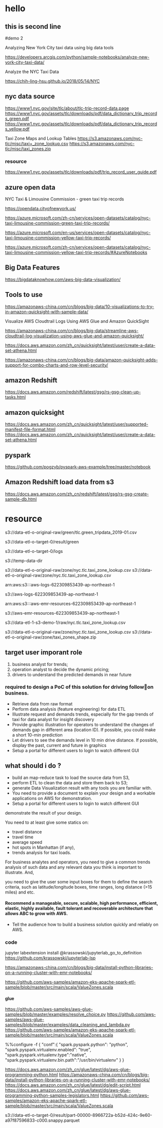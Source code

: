 # hello

## this is second line

#demo 2

Analyzing New York City taxi data using big data tools

https://developers.arcgis.com/python/sample-notebooks/analyze-new-york-city-taxi-data/

Analyze the NYC Taxi Data

https://chih-ling-hsu.github.io/2018/05/14/NYC



## nyc data source

https://www1.nyc.gov/site/tlc/about/tlc-trip-record-data.page
https://www1.nyc.gov/assets/tlc/downloads/pdf/data_dictionary_trip_records_green.pdf
https://www1.nyc.gov/assets/tlc/downloads/pdf/data_dictionary_trip_records_yellow.pdf

Taxi Zone Maps and Lookup Tables
https://s3.amazonaws.com/nyc-tlc/misc/taxi+_zone_lookup.csv
https://s3.amazonaws.com/nyc-tlc/misc/taxi_zones.zip


### resource

https://www1.nyc.gov/assets/tlc/downloads/pdf/trip_record_user_guide.pdf


## azure open data

NYC Taxi & Limousine Commission - green taxi trip records

https://opendata.cityofnewyork.us/

https://azure.microsoft.com/zh-cn/services/open-datasets/catalog/nyc-taxi-limousine-commission-green-taxi-trip-records/

https://azure.microsoft.com/en-us/services/open-datasets/catalog/nyc-taxi-limousine-commission-yellow-taxi-trip-records/

https://azure.microsoft.com/zh-cn/services/open-datasets/catalog/nyc-taxi-limousine-commission-yellow-taxi-trip-records/#AzureNotebooks


## Big Data Features

https://bigdataknowhow.com/aws-big-data-visualization/


## Tools to use

https://amazonaws-china.com/cn/blogs/big-data/10-visualizations-to-try-in-amazon-quicksight-with-sample-data/

Visualize AWS Cloudtrail Logs Using AWS Glue and Amazon QuickSight

https://amazonaws-china.com/cn/blogs/big-data/streamline-aws-cloudtrail-log-visualization-using-aws-glue-and-amazon-quicksight/

https://docs.aws.amazon.com/zh_cn/quicksight/latest/user/create-a-data-set-athena.html


https://amazonaws-china.com/cn/blogs/big-data/amazon-quicksight-adds-support-for-combo-charts-and-row-level-security/


## amazon Redshift

https://docs.aws.amazon.com/redshift/latest/gsg/rs-gsg-clean-up-tasks.html


## amazon quicksight

https://docs.aws.amazon.com/zh_cn/quicksight/latest/user/supported-manifest-file-format.html
https://docs.aws.amazon.com/zh_cn/quicksight/latest/user/create-a-data-set-athena.html


## pyspark 

https://github.com/pogzyb/pyspark-aws-example/tree/master/notebook

## Amazon Redshift load data from s3

https://docs.aws.amazon.com/zh_cn/redshift/latest/gsg/rs-gsg-create-sample-db.html


# resource 

s3://data-etl-o-original-raw/green/tlc.green_tripdata_2019-01.csv

s3://data-etl-o-target-0/result/green

s3://data-etl-o-target-0/logs

s3://temp-data-dir

s3://data-etl-o-original-raw/zone/nyc.tlc.taxi_zone_lookup.csv
s3://data-etl-o-original-raw/zone/nyc.tlc.taxi_zone_lookup.csv

arn:aws:s3:::aws-logs-622309853439-ap-northeast-1

s3://aws-logs-622309853439-ap-northeast-1

arn:aws:s3:::aws-emr-resources-622309853439-ap-northeast-1

s3://aws-emr-resources-622309853439-ap-northeast-1

s3://data-etl-1-s3-demo-1/raw/nyc.tlc.taxi_zone_lookup.csv

s3://data-etl-o-original-raw/zone/nyc.tlc.taxi_zone_lookup.csv
s3://data-etl-o-original-raw/zone/taxi_zones_shape.zip


## target user imporant role 

 1) business analyst for trends; 
 2) operation analyst to decide the dynamic pricing; 
 3) drivers to understand the predicted demands in near future

### required to design a PoC of this solution for driving followon business.

+ Retrieve data from raw format
+ Perform data analysis (feature engineering) for data ETL
+ Illustrate request and demands trends, especially for the gap trends of taxi for data analyst for insight discovery
+ Provide graphic illustration for operators to understand the changes of demands gap in different area (location ID). If possible, you could make a short 10-min prediction
+ Let drivers to see the demands level in 10 min drive distance. If possible, display the past, current and future in graphics
+ Setup a portal for different users to login to watch different GUI


## what should i do ?

+ build an map-reduce task to load the source data from S3,
+ perform ETL to clean the data and store them back to S3; 
+ generate Data Visualization result with any tools you are familiar with. 
+ You need to provide a document to explain your design and a workable applications on AWS for demonstration.
+ Setup a portal for different users to login to watch different GUI

demonstrate the result of your design. 

You need to at least give some statics on: 

+ travel distance
+ travel time
+ average speed
+ hot spots in Manhattan (if any), 
+ trends analysis for taxi loads.


For business analytes and operators, you need to give a common trends analysis of such data and any relevant data you think is important to illustrate. And, 

you need to give the user some input boxes for them to define the search criteria, such as latitude/longitude boxes, time ranges, long distance (>15 miles) and etc.


#### Recommend a manageable, secure, scalable, high performance, efficient, elastic, highly available, fault tolerant and recoverable architecture that allows ABC to grow with AWS.
+ Tell the audience how to build a business solution quickly and reliably on AWS.


### code

jupyter labextension install @krassowski/jupyterlab_go_to_definition
https://github.com/krassowski/jupyterlab-lsp

https://amazonaws-china.com/cn/blogs/big-data/install-python-libraries-on-a-running-cluster-with-emr-notebooks/

https://github.com/aws-samples/amazon-eks-apache-spark-etl-sample/blob/master/src/main/scala/ValueZones.scala


#### glue
https://github.com/aws-samples/aws-glue-samples/blob/master/examples/resolve_choice.py
https://github.com/aws-samples/aws-glue-samples/blob/master/examples/data_cleaning_and_lambda.py
https://github.com/aws-samples/amazon-eks-apache-spark-etl-sample/blob/master/src/main/scala/ValueZones.scala

%%configure -f
{ "conf":{
          "spark.pyspark.python": "python",
          "spark.pyspark.virtualenv.enabled": "true",
          "spark.pyspark.virtualenv.type":"native",
          "spark.pyspark.virtualenv.bin.path":"/usr/bin/virtualenv"
         }
}

https://docs.aws.amazon.com/zh_cn/glue/latest/dg/aws-glue-programming-python.html
https://amazonaws-china.com/cn/blogs/big-data/install-python-libraries-on-a-running-cluster-with-emr-notebooks/
https://docs.aws.amazon.com/zh_cn/glue/latest/dg/edit-script.html
https://docs.aws.amazon.com/zh_cn/glue/latest/dg/aws-glue-programming-python-samples-legislators.html
https://github.com/aws-samples/amazon-eks-apache-spark-etl-sample/blob/master/src/main/scala/ValueZones.scala

s3://data-etl-o-target-0/result/part-00000-8966722a-b52d-424c-9e60-a97f87596833-c000.snappy.parquet
